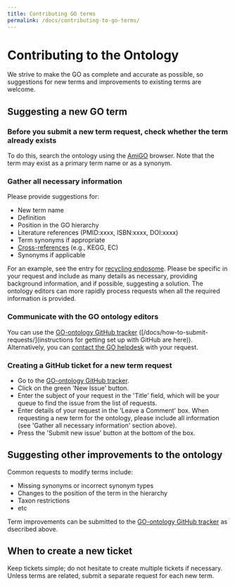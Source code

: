 ```yaml
---
title: Contributing GO terms
permalink: /docs/contributing-to-go-terms/
---
```


# Contributing to the Ontology

We strive to make the GO as complete and accurate as possible, so suggestions for new terms and improvements to existing terms are welcome. 

## Suggesting a new GO term

### Before you submit a new term request, check whether the term already exists
To do this, search the ontology using the <a href="http://amigo.geneontology.org/amigo">AmiGO</a> browser. Note that the term may exist as a primary term name or as a synonym.

###  Gather all necessary information
Please provide suggestions for:

+ New term name
+ Definition
+ Position in the GO hierarchy
+ Literature references (PMID:xxxx, ISBN:xxxx, DOI:xxxx)
+ Term synonyms if appropriate
+ [Cross-references](/docs/download-mappings/) (e.g., KEGG, EC)
+ Synonyms if applicable

For an example, see the entry for [recycling endosome](http://amigo.geneontology.org/amigo/term/GO:0055037). Please be specific in your request and include as many details as necessary, providing background information, and if possible, suggesting a solution. The ontology editors can more rapidly process requests when all the required information is provided. 
### Communicate with the GO ontology editors

You can use the <a href="https://github.com/geneontology/go-ontology/issues">GO-ontology GitHub tracker</a> ([/docs/how-to-submit-requests/](instructions for getting set up with GitHub are here)). Alternatively, you can [contact the GO helpdesk](http://help.geneontology.org/) with your request. 
### Creating a GitHub ticket for a new term request

+ Go to the <a href="https://github.com/geneontology/go-ontology/issues">GO-ontology GitHub tracker</a>.
+ Click on the green 'New Issue' button.
+ Enter the subject of your request in the 'Title' field, which will be your queue to find the issue from the list of requests.
+ Enter details of your request in the 'Leave a Comment' box. When requesting a new term for the ontology, please include all information (see 'Gather all necessary information' section above). 
+ Press the 'Submit new issue' button at the bottom of the box.


## Suggesting other improvements to the ontology
Common requests to modify terms include: 
+ Missing synonyms or incorrect synonym types
+ Changes to the position of the term in the hierarchy
+ Taxon restrictions
+ etc

Term improvements can be submitted to the <a href="https://github.com/geneontology/go-ontology/issues">GO-ontology GitHub tracker</a> as dsecribed above. 

## When to create a new ticket
Keep tickets simple; do not hesitate to create multiple tickets if necessary. Unless terms are related, submit a separate request for each new term.
 
